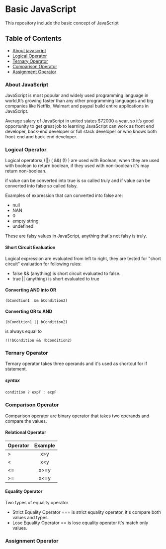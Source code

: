 # Basic JavaScript

This repository include the basic concept of JavaScript
## Table of Contents
* [About javascript](https://github.com/proraheelaslam/basic-javascript/#about-javascript)
* [Logical Operator](https://github.com/proraheelaslam/basic-javascript/#logical-operator)
* [Ternary Operator](https://github.com/proraheelaslam/basic-javascript/#ternary-operator)
* [Comparison Operator](https://github.com/proraheelaslam/basic-javascript/#comparison-operator)
* [Assignment Operator](https://github.com/proraheelaslam/basic-javascript/#assignment-operator)

### About JavaScript
JavaScript is most popular  and widely used programming language in world,It’s growing faster than any other programming languages and big companies like Netflix, Walmart and paypal build entire applications in JavaScript.

Average salary of JavaScript in united states  $72000 a year, so it’s good opportunity to get great job to learning JavaScript can work as front end developer, back-end developer or full stack developer or who knows both front-end and back-end developer.

### Logical Operator

Logical operators(  (||)  ( &&)  (!)  ) are used with Boolean, when they are used with boolean to return boolean, if they used with non-boolean it's may return non-boolean.

if value can be converted into true is so called truly and if value can be converted into false so called falsy. 

Examples of expression that can converted into false are:
* null
* NAN
* 0
* empty string
* undefined

These are falsy values in JavaScript, anything that's not falsy is truly.

#### Short Circuit Evaluation 

Logical expression are evaluated from left to right, they are tested for "short circuit" evaluation for following rules:

* false && (anything) is short circuit evaluated to false.
* true || (anything) is short evaluated to true
#### Converting AND into OR
     
```
(bCondtion1  && bCondition2) 
```
#### Converting OR to AND

```
(bCondition1 || bCondition2)
```
is always equal to
```
!(!bCondition && !bCondition2)
```
### Ternary Operator

Ternary operator takes three operands and it's used as shortcut for if statement.
#####   syntax
```
condition ? expT : expF
```
### Comparison Operator

Comparison operator are binary operator that takes two operands and compare the values.
#### Relational Operator
     
| Operator        | Example          
| ------------- |:-------------: 
|        >      | x>y
|         <     | x<y       
|        <=     | x>=y
|        >=     | x<=y
#### Equality Operator
     
Two types of equality operator 

* Strict Equality Operator
=== is strict equality operator, it's compare both values and types.
* Lose Equality Operator
== is lose equality operator it's match only values.

### Assignment Operator



